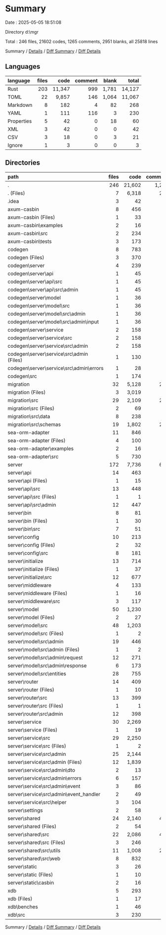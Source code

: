# Summary

Date : 2025-05-05 18:51:08

Directory d:\\mgr

Total : 246 files,  21602 codes, 1265 comments, 2951 blanks, all 25818 lines

Summary / [Details](details.md) / [Diff Summary](diff.md) / [Diff Details](diff-details.md)

## Languages
| language | files | code | comment | blank | total |
| :--- | ---: | ---: | ---: | ---: | ---: |
| Rust | 203 | 11,347 | 999 | 1,781 | 14,127 |
| TOML | 22 | 9,857 | 146 | 1,064 | 11,067 |
| Markdown | 8 | 182 | 4 | 82 | 268 |
| YAML | 1 | 111 | 116 | 3 | 230 |
| Properties | 5 | 42 | 0 | 18 | 60 |
| XML | 3 | 42 | 0 | 0 | 42 |
| CSV | 3 | 18 | 0 | 3 | 21 |
| Ignore | 1 | 3 | 0 | 0 | 3 |

## Directories
| path | files | code | comment | blank | total |
| :--- | ---: | ---: | ---: | ---: | ---: |
| . | 246 | 21,602 | 1,265 | 2,951 | 25,818 |
| . (Files) | 7 | 6,318 | 247 | 657 | 7,222 |
| .idea | 3 | 42 | 0 | 0 | 42 |
| axum-casbin | 8 | 456 | 96 | 96 | 648 |
| axum-casbin (Files) | 1 | 33 | 1 | 8 | 42 |
| axum-casbin\\examples | 2 | 16 | 0 | 5 | 21 |
| axum-casbin\\src | 2 | 234 | 13 | 26 | 273 |
| axum-casbin\\tests | 3 | 173 | 82 | 57 | 312 |
| codegen | 8 | 783 | 8 | 122 | 913 |
| codegen (Files) | 3 | 370 | 2 | 53 | 425 |
| codegen\\server | 4 | 239 | 0 | 43 | 282 |
| codegen\\server\\api | 1 | 45 | 0 | 7 | 52 |
| codegen\\server\\api\\src | 1 | 45 | 0 | 7 | 52 |
| codegen\\server\\api\\src\\admin | 1 | 45 | 0 | 7 | 52 |
| codegen\\server\\model | 1 | 36 | 0 | 5 | 41 |
| codegen\\server\\model\\src | 1 | 36 | 0 | 5 | 41 |
| codegen\\server\\model\\src\\admin | 1 | 36 | 0 | 5 | 41 |
| codegen\\server\\model\\src\\admin\\input | 1 | 36 | 0 | 5 | 41 |
| codegen\\server\\service | 2 | 158 | 0 | 31 | 189 |
| codegen\\server\\service\\src | 2 | 158 | 0 | 31 | 189 |
| codegen\\server\\service\\src\\admin | 2 | 158 | 0 | 31 | 189 |
| codegen\\server\\service\\src\\admin (Files) | 1 | 130 | 0 | 26 | 156 |
| codegen\\server\\service\\src\\admin\\errors | 1 | 28 | 0 | 5 | 33 |
| codegen\\src | 1 | 174 | 6 | 26 | 206 |
| migration | 32 | 5,128 | 278 | 568 | 5,974 |
| migration (Files) | 3 | 3,019 | 6 | 355 | 3,380 |
| migration\\src | 29 | 2,109 | 272 | 213 | 2,594 |
| migration\\src (Files) | 2 | 69 | 5 | 4 | 78 |
| migration\\src\\data | 8 | 238 | 11 | 62 | 311 |
| migration\\src\\schemas | 19 | 1,802 | 256 | 147 | 2,205 |
| sea-orm-adapter | 11 | 846 | 25 | 145 | 1,016 |
| sea-orm-adapter (Files) | 4 | 100 | 8 | 35 | 143 |
| sea-orm-adapter\\examples | 2 | 16 | 0 | 5 | 21 |
| sea-orm-adapter\\src | 5 | 730 | 17 | 105 | 852 |
| server | 172 | 7,736 | 601 | 1,315 | 9,652 |
| server\\api | 14 | 463 | 6 | 84 | 553 |
| server\\api (Files) | 1 | 15 | 0 | 3 | 18 |
| server\\api\\src | 13 | 448 | 6 | 81 | 535 |
| server\\api\\src (Files) | 1 | 1 | 0 | 0 | 1 |
| server\\api\\src\\admin | 12 | 447 | 6 | 81 | 534 |
| server\\bin | 8 | 81 | 14 | 16 | 111 |
| server\\bin (Files) | 1 | 30 | 1 | 4 | 35 |
| server\\bin\\src | 7 | 51 | 13 | 12 | 76 |
| server\\config | 10 | 213 | 37 | 37 | 287 |
| server\\config (Files) | 2 | 32 | 0 | 2 | 34 |
| server\\config\\src | 8 | 181 | 37 | 35 | 253 |
| server\\initialize | 13 | 714 | 46 | 107 | 867 |
| server\\initialize (Files) | 1 | 37 | 0 | 2 | 39 |
| server\\initialize\\src | 12 | 677 | 46 | 105 | 828 |
| server\\middleware | 4 | 133 | 8 | 22 | 163 |
| server\\middleware (Files) | 1 | 16 | 0 | 2 | 18 |
| server\\middleware\\src | 3 | 117 | 8 | 20 | 145 |
| server\\model | 50 | 1,230 | 30 | 225 | 1,485 |
| server\\model (Files) | 2 | 27 | 0 | 6 | 33 |
| server\\model\\src | 48 | 1,203 | 30 | 219 | 1,452 |
| server\\model\\src (Files) | 1 | 2 | 0 | 1 | 3 |
| server\\model\\src\\admin | 19 | 446 | 2 | 76 | 524 |
| server\\model\\src\\admin (Files) | 1 | 2 | 0 | 0 | 2 |
| server\\model\\src\\admin\\request | 12 | 271 | 0 | 54 | 325 |
| server\\model\\src\\admin\\response | 6 | 173 | 2 | 22 | 197 |
| server\\model\\src\\entities | 28 | 755 | 28 | 142 | 925 |
| server\\router | 14 | 409 | 4 | 84 | 497 |
| server\\router (Files) | 1 | 10 | 0 | 3 | 13 |
| server\\router\\src | 13 | 399 | 4 | 81 | 484 |
| server\\router\\src (Files) | 1 | 1 | 0 | 0 | 1 |
| server\\router\\src\\admin | 12 | 398 | 4 | 81 | 483 |
| server\\service | 30 | 2,269 | 41 | 370 | 2,680 |
| server\\service (Files) | 1 | 19 | 0 | 3 | 22 |
| server\\service\\src | 29 | 2,250 | 41 | 367 | 2,658 |
| server\\service\\src (Files) | 1 | 2 | 0 | 0 | 2 |
| server\\service\\src\\admin | 25 | 2,144 | 35 | 360 | 2,539 |
| server\\service\\src\\admin (Files) | 12 | 1,839 | 33 | 313 | 2,185 |
| server\\service\\src\\admin\\dto | 2 | 13 | 0 | 3 | 16 |
| server\\service\\src\\admin\\errors | 6 | 157 | 0 | 23 | 180 |
| server\\service\\src\\admin\\event | 3 | 86 | 0 | 12 | 98 |
| server\\service\\src\\admin\\event_handler | 2 | 49 | 2 | 9 | 60 |
| server\\service\\src\\helper | 3 | 104 | 6 | 7 | 117 |
| server\\settings | 2 | 58 | 1 | 8 | 67 |
| server\\shared | 24 | 2,140 | 414 | 352 | 2,906 |
| server\\shared (Files) | 2 | 54 | 0 | 5 | 59 |
| server\\shared\\src | 22 | 2,086 | 414 | 347 | 2,847 |
| server\\shared\\src (Files) | 3 | 246 | 65 | 38 | 349 |
| server\\shared\\src\\utils | 11 | 1,008 | 289 | 170 | 1,467 |
| server\\shared\\src\\web | 8 | 832 | 60 | 139 | 1,031 |
| server\\static | 3 | 26 | 0 | 10 | 36 |
| server\\static (Files) | 1 | 10 | 0 | 5 | 15 |
| server\\static\\casbin | 2 | 16 | 0 | 5 | 21 |
| xdb | 5 | 293 | 10 | 48 | 351 |
| xdb (Files) | 1 | 17 | 0 | 4 | 21 |
| xdb\\benches | 1 | 46 | 0 | 6 | 52 |
| xdb\\src | 3 | 230 | 10 | 38 | 278 |

Summary / [Details](details.md) / [Diff Summary](diff.md) / [Diff Details](diff-details.md)